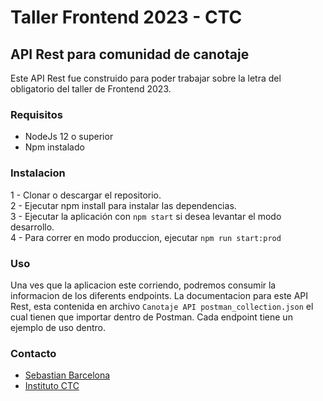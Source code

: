 # Taller Frontend 2023 - CTC

## API Rest para comunidad de canotaje
Este API Rest fue construido para poder trabajar sobre la letra del obligatorio del taller de Frontend 2023.
### Requisitos
- NodeJs 12 o superior
- Npm instalado

### Instalacion
1 - Clonar o descargar el repositorio.  
2 - Ejecutar npm install para instalar las dependencias.  
3 - Ejecutar la aplicación con ```npm start``` si desea levantar el modo desarrollo.  
4 - Para correr en modo produccion, ejecutar ```npm run start:prod```


### Uso
Una ves que la aplicacion este corriendo, podremos consumir la informacion de los diferents endpoints.
La documentacion para este API Rest, esta contenida en archivo ```Canotaje API postman_collection.json``` el cual tienen que importar dentro de Postman.
Cada endpoint tiene un ejemplo de uso dentro.

### Contacto
* [Sebastian Barcelona](https://www.linkedin.com/in/sebastian-barcelona-01565297/)
* [Instituto CTC](https://ctc.edu.uy/sede/colonia/)
